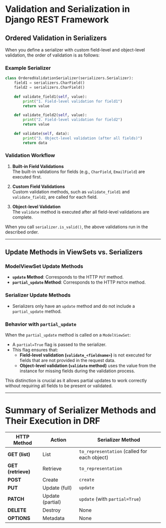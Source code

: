 # Validation and Serialization in Django REST Framework

## Ordered Validation in Serializers

When you define a serializer with custom field-level and object-level validation, the order of validation is as follows:

### Example Serializer
```python
class OrderedValidationSerializer(serializers.Serializer):
    field1 = serializers.CharField()
    field2 = serializers.CharField()
    
    def validate_field1(self, value):
        print("1. Field-level validation for field1")
        return value
    
    def validate_field2(self, value):
        print("2. Field-level validation for field2")
        return value
    
    def validate(self, data):
        print("3. Object-level validation (after all fields)")
        return data
```

### Validation Workflow
1. **Built-in Field Validations**  
   The built-in validations for fields (e.g., `CharField`, `EmailField`) are executed first.

2. **Custom Field Validations**  
   Custom validation methods, such as `validate_field1` and `validate_field2`, are called for each field.

3. **Object-level Validation**  
   The `validate` method is executed after all field-level validations are complete.

When you call `serializer.is_valid()`, the above validations run in the described order.

---

## Update Methods in ViewSets vs. Serializers

### ModelViewSet Update Methods
- **`update` Method**: Corresponds to the HTTP `PUT` method.
- **`partial_update` Method**: Corresponds to the HTTP `PATCH` method.

### Serializer Update Methods
- Serializers only have an `update` method and do not include a `partial_update` method.

### Behavior with `partial_update`
When the `partial_update` method is called on a `ModelViewSet`:
- A `partial=True` flag is passed to the serializer.
- This flag ensures that:
  - **Field-level validation (`validate_<fieldname>`)** is not executed for fields that are not provided in the request data.
  - **Object-level validation (`validate` method)** uses the value from the instance for missing fields during the validation process.

This distinction is crucial as it allows partial updates to work correctly without requiring all fields to be present or validated.

---


# Summary of Serializer Methods and Their Execution in DRF

| **HTTP Method**      | **Action**         | **Serializer Method**         |
|-----------------------|--------------------|--------------------------------|
| **GET (list)**        | List              | `to_representation` (called for each object) |
| **GET (retrieve)**    | Retrieve          | `to_representation`           |
| **POST**              | Create            | `create`                      |
| **PUT**               | Update (full)     | `update`                      |
| **PATCH**             | Update (partial)  | `update` (with `partial=True`)|
| **DELETE**            | Destroy           | None                          |
| **OPTIONS**           | Metadata          | None                          |